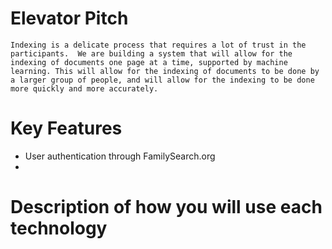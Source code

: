<!-- This should include an elevator pitch, key features, a description of how you will use each technology, and design images. -->

# Elevator Pitch

    Indexing is a delicate process that requires a lot of trust in the participants.  We are building a system that will allow for the indexing of documents one page at a time, supported by machine learning. This will allow for the indexing of documents to be done by a larger group of people, and will allow for the indexing to be done more quickly and more accurately.

# Key Features

- User authentication through FamilySearch.org
-

# Description of how you will use each technology

<!-- HTML - Uses correct HTML structure for application. Three HTML pages. A landing page, a login page, and the main page where the indexing will take place.
CSS - Application styling that looks good on different screen sizes, uses good whitespace, color choice and contrast.
TypeScript - Provides login, FamilySearch API, and database services.
Service - Backend service with endpoints for:
familysearch authentication
Machine learning API
DB - Store family records and user information.
Login - Authenticate through family search.
WebSocket - Server notifications sent from us to users.
React - Frontend will be developed in react -->

<!-- Your application needs to demonstrate the use of HTML, CSS, JavaScript, calling web services, providing web services, authentication, storing data persistently, and using web sockets for sending realtime data to and from your server. -->
<!-- Authentication: An input for your user to create an account and login. You will want to display the user's name after they login.
Database data: A rendering of application data that is stored in the database. For Simon, this is the high scores of all players.
WebSocket data: A rendering of data that is received from your server. This may be realtime data sent from other users (e.g. chat or scoring data), or realtime data that your service is generating (e.g. stock prices or latest high scores). For Simon, this represents every time another user creates or ends a game. -->
